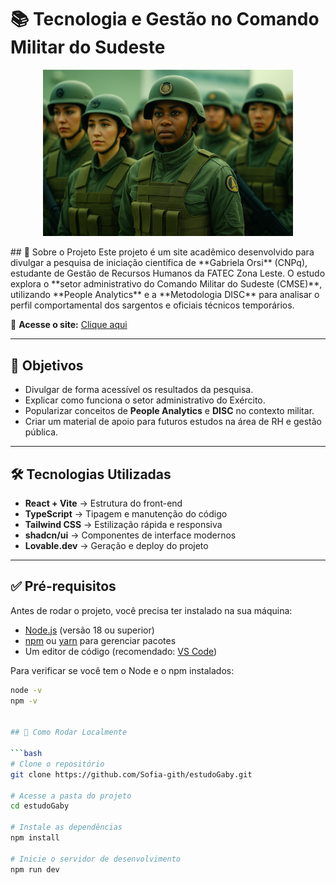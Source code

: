 # 📚 Tecnologia e Gestão no Comando Militar do Sudeste  

<p align="center">
  <img src="./src/assets/exercito.png" alt="Capa do Projeto" width="400"/>
</p>
## 📖 Sobre o Projeto  
Este projeto é um site acadêmico desenvolvido para divulgar a pesquisa de iniciação científica de **Gabriela Orsi** (CNPq), estudante de Gestão de Recursos Humanos da FATEC Zona Leste.  
O estudo explora o **setor administrativo do Comando Militar do Sudeste (CMSE)**, utilizando **People Analytics** e a **Metodologia DISC** para analisar o perfil comportamental dos sargentos e oficiais técnicos temporários.  

🔗 **Acesse o site:** [Clique aqui](https://sofia-gith.github.io/estudoGaby/)  

---

## 🎯 Objetivos
- Divulgar de forma acessível os resultados da pesquisa.  
- Explicar como funciona o setor administrativo do Exército.  
- Popularizar conceitos de **People Analytics** e **DISC** no contexto militar.  
- Criar um material de apoio para futuros estudos na área de RH e gestão pública.  

---

## 🛠️ Tecnologias Utilizadas
- **React + Vite** → Estrutura do front-end  
- **TypeScript** → Tipagem e manutenção do código  
- **Tailwind CSS** → Estilização rápida e responsiva  
- **shadcn/ui** → Componentes de interface modernos  
- **Lovable.dev** → Geração e deploy do projeto  

---

## ✅ Pré-requisitos

Antes de rodar o projeto, você precisa ter instalado na sua máquina:

- [Node.js](https://nodejs.org/) (versão 18 ou superior)
- [npm](https://www.npmjs.com/) ou [yarn](https://yarnpkg.com/) para gerenciar pacotes
- Um editor de código (recomendado: [VS Code](https://code.visualstudio.com/))

Para verificar se você tem o Node e o npm instalados:

```bash
node -v
npm -v


## 🚀 Como Rodar Localmente

```bash
# Clone o repositório
git clone https://github.com/Sofia-gith/estudoGaby.git

# Acesse a pasta do projeto
cd estudoGaby

# Instale as dependências
npm install

# Inicie o servidor de desenvolvimento
npm run dev
